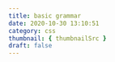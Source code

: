 ```yaml
---
title: basic grammar
date: 2020-10-30 13:10:51
category: css
thumbnail: { thumbnailSrc }
draft: false
---
```


